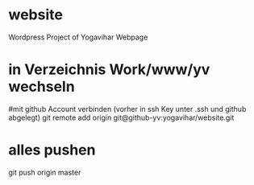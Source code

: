 # website
Wordpress Project of Yogavihar Webpage

# in Verzeichnis Work/www/yv wechseln

#mit github Account verbinden (vorher in ssh Key unter .ssh und github abgelegt)
git remote add origin git@github-yv:yogavihar/website.git

# alles pushen
git push origin master


